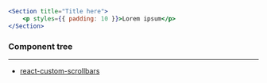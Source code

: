 ```jsx
<Section title="Title here">
    <p styles={{ padding: 10 }}>Lorem ipsum</p>
</Section>
```

### Component tree

---

-   [react-custom-scrollbars](https://github.com/malte-wessel/react-custom-scrollbars/blob/master/docs/API.md)
